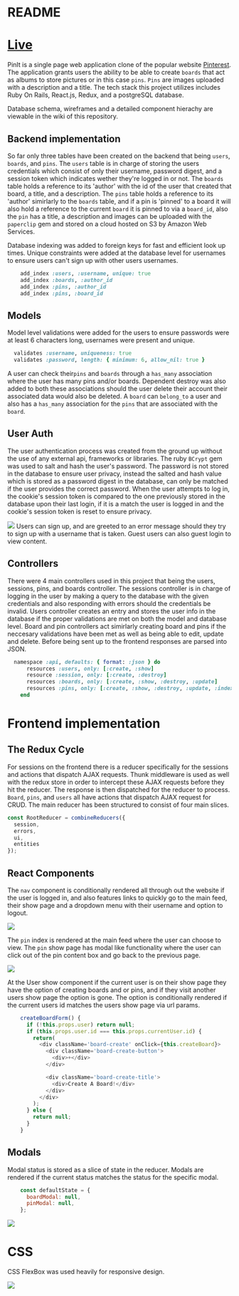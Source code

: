 # README

# [Live](http://aa-pinit.herokuapp.com/)

PinIt is a single page web application clone of the popular website [Pinterest](www.pinterest.com). The application grants users the ability to be able to create `boards` that act as albums to store pictures or in this case `pins`. `Pins` are images uploaded with a description and a title. The tech stack this project utilizes includes Ruby On Rails, React.js, Redux, and a postgreSQL database.

Database schema, wireframes and a detailed component hierachy are viewable in the wiki of this repository.

## Backend implementation

So far only three tables have been created on the backend that being `users`, `boards`, and `pins`. The `users` table is in charge of storing the users credentials which consist of only their username, password digest, and a session token which indicates wether they're logged in or not. The `boards` table holds a reference to its 'author' with the id of the user that created that board, a title, and a description. The `pins` table holds a reference to its 'author' simirlarly to the `boards` table, and if a pin is 'pinned' to a board it will also hold a reference to the current `board` it is pinned to via a `board_id`, also the `pin` has a title, a description and images can be uploaded with the `paperclip` gem and stored on a cloud hosted on S3 by Amazon Web Services.

Database indexing was added to foreign keys for fast and efficient look up times. Unique constraints were added at the database level for usernames to ensure users can't sign up with other users usernames.

```ruby
    add_index :users, :username, unique: true
    add_index :boards, :author_id
    add_index :pins, :author_id
    add_index :pins, :board_id  
```
## Models

Model level validations were added for the users to ensure passwords were at least 6 characters long, usernames were present and unique.
```ruby
  validates :username, uniqueness: true
  validates :password, length: { minimum: 6, allow_nil: true }
```
A user can check their`pins` and `boards` through a `has_many` association where the user has many pins and/or boards. Dependent destroy was also added to both these associations should the user delete their account their associated data would also be deleted. A `board` can `belong_to` a user and also has a `has_many` association for the `pins` that are associated with the `board`.

## User Auth
The user authentication process was created from the ground up without the use of any external api, frameworks or libraries. The ruby `BCrypt` gem was used to salt and hash the user's password. The password is not stored in the database to ensure user privacy, instead the salted and hash value which is stored as a password digest in the database, can only be matched if the user provides the correct password. When the user attempts to log in, the cookie's session token is compared to the one previously stored in the database upon their last login, if it is a match the user is logged in and the cookie's session token is reset to ensure privacy.

![](https://media.giphy.com/media/26ndGwmQvq6yEnbjO/giphy.gif)
Users can sign up, and are greeted to an error message should they try to sign up with a username that is taken. Guest users can also guest login to view content.

## Controllers

There were 4 main controllers used in this project that being the users, sessions, pins, and boards controller. The sessions controller is in charge of logging in the user by making a query to the database with the given credentials and also responding with errors should the credentials be invalid. Users controller creates an entry and stores the user info in the database if the proper validations are met on both the model and database level. Board and pin controllers act simirlarly creating board and pins if the neccesary validations have been met as well as being able to edit, update and delete. Before being sent up to the frontend responses are parsed into JSON.

```ruby
  namespace :api, defaults: { format: :json } do
      resources :users, only: [:create, :show]
      resource :session, only: [:create, :destroy]
      resources :boards, only: [:create, :show, :destroy, :update]
      resources :pins, only: [:create, :show, :destroy, :update, :index]
    end
```

# Frontend implementation

## The Redux Cycle

For sessions on the frontend there is a reducer specifically for the sessions and actions that dispatch AJAX requests. Thunk middleware is used as well with the redux store in order to intercept these AJAX requests before they hit the reducer. The response is then dispatched for the reducer to process. `Board`, `pins`, and `users` all have actions that dispatch AJAX request for CRUD. The main reducer has been structured to consist of four main slices.

```javascript
const RootReducer = combineReducers({
  session,
  errors,
  ui,
  entities
});
```

## React Components

The `nav` component is conditionally rendered all through out the website if the user is logged in, and also features links to quickly go to the main feed, their show page and a dropdown menu with their username and option to logout.

![](https://media.giphy.com/media/3ohs4gXKGM9unyjKHS/giphy.gif)

The `pin` index is rendered at the main feed where the user can choose to view. The `pin` show page has modal like functionality where the user can click out of the pin content box and go back to the previous page.

![](https://media.giphy.com/media/xUOwFU8ys9xr5Df21y/giphy.gif)

At the User show component if the current user is on their show page they have the option of creating boards and or pins, and if they visit another users show page the option is gone. The option is conditionally rendered if the current users id matches the users show page via url params.

```javascript
    createBoardForm() {
      if (!this.props.user) return null;
      if (this.props.user.id === this.props.currentUser.id) {
        return(
          <div className='board-create' onClick={this.createBoard}>
            <div className='board-create-button'>
              <div>+</div>
            </div>

            <div className='board-create-title'>
              <div>Create A Board!</div>
            </div>
          </div>
        );
      } else {
        return null;
      }
    }
```

## Modals

Modal status is stored as a slice of state in the reducer. Modals are rendered if the current status matches the status for the specific modal.
```javascript
    const defaultState = {
      boardModal: null,
      pinModal: null,
    };
```

![](https://media.giphy.com/media/xUOwGcKVUliEldtwC4/giphy.gif)

# CSS

CSS FlexBox was used heavily for responsive design.


![](https://media.giphy.com/media/3o7WIzZXc9POkRU43C/giphy.gif)
